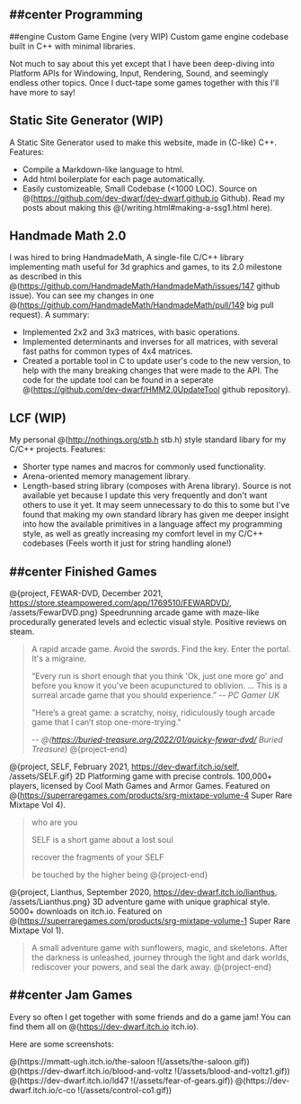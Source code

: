 ##center Programming
---
##engine Custom Game Engine (very WIP)
Custom game engine codebase built in C++ with minimal libraries.


Not much to say about this yet except that I have been deep-diving into Platform APIs for Windowing, Input, Rendering, Sound, and seemingly endless other topics. Once I duct-tape some games together with this I'll have more to say!

## Static Site Generator (WIP)
A Static Site Generator used to make this website, made in (C-like) C++. 
Features:
* Compile a Markdown-like language to html.
* Add html boilerplate for each page automatically.
* Easily customizeable, Small Codebase (<1000 LOC).
Source on @(https://github.com/dev-dwarf/dev-dwarf.github.io Github). 
Read my posts about making this @(/writing.html#making-a-ssg1.html here).

## Handmade Math 2.0
I was hired to bring HandmadeMath, A single-file C/C++ library implementing math useful for 3d graphics and games, to its 2.0 milestone as described in this @(https://github.com/HandmadeMath/HandmadeMath/issues/147 github issue). You can see my changes in one @(https://github.com/HandmadeMath/HandmadeMath/pull/149 big pull request). A summary:
- Implemented 2x2 and 3x3 matrices, with basic operations.
- Implemented determinants and inverses for all matrices, with several fast paths for common types of 4x4 matrices. 
- Created a portable tool in C to update user's code to the new version, to help with the many breaking changes that were made to the API. 
The code for the update tool can be found in a seperate @(https://github.com/dev-dwarf/HMM2.0UpdateTool github repository).

## LCF (WIP)
My personal @(http://nothings.org/stb.h stb.h) style standard libary for my C/C++ projects. Features:
* Shorter type names and macros for commonly used functionality.
* Arena-oriented memory management library.
* Length-based string library (composes with Arena library).
Source is not available yet because I update this very frequently and don't want others to use it yet. It may seem unnecessary to do this to some but I've found that making my own standard library has given me deeper insight into how the available primitives in a language affect my programming style, as well as greatly increasing my comfort level in my C/C++ codebases (Feels worth it just for string handling alone!)

##center Finished Games
---
@{project, FEWAR-DVD, December 2021, https://store.steampowered.com/app/1769510/FEWARDVD/, /assets/FewarDVD.png}
Speedrunning arcade game with maze-like procedurally generated levels and eclectic visual style. Positive reviews on steam.
> A rapid arcade game. Avoid the swords. Find the key. Enter the portal. It's a migraine.
> 
> 
> “Every run is short enough that you think 'Ok, just one more go' and before you know it you've been acupunctured to oblivion. ... This is a surreal arcade game that you should experience.” 
> -- *PC Gamer UK*
> 
> "Here’s a great game: a scratchy, noisy, ridiculously tough arcade game that I can’t stop one-more-trying."
> 
> -- *@(https://buried-treasure.org/2022/01/quicky-fewar-dvd/ Buried Treasure)*
@{project-end}

@{project, SELF, February 2021, https://dev-dwarf.itch.io/self, /assets/SELF.gif}
2D Platforming game with precise controls. 100,000+ players, licensed by
Cool Math Games and Armor Games. Featured on @(https://superraregames.com/products/srg-mixtape-volume-4 Super Rare Mixtape Vol 4).
> who are you
> 
> SELF is a short game about a lost soul
> 
> recover the fragments of your SELF
> 
> be touched by the higher being
@{project-end}

@{project, Lianthus, September 2020, https://dev-dwarf.itch.io/lianthus, /assets/Lianthus.png}
3D adventure game with unique graphical style. 5000+ downloads on itch.io. Featured on @(https://superraregames.com/products/srg-mixtape-volume-1 Super Rare Mixtape Vol 1).
> A small adventure game with sunflowers, magic, and skeletons. After the darkness is unleashed, journey through the light and dark worlds, rediscover your powers, and seal the dark away.
@{project-end}

##center Jam Games
---
Every so often I get together with some friends and do a game jam! You can find them all on @(https://dev-dwarf.itch.io itch.io). 

Here are some screenshots:
<div class="project">
<div class="project-text">
@(https://mmatt-ugh.itch.io/the-saloon !(/assets/the-saloon.gif))
@(https://dev-dwarf.itch.io/blood-and-voltz !(/assets/blood-and-voltz1.gif))
</div>
<div class="project-image">
@(https://dev-dwarf.itch.io/ld47 !(/assets/fear-of-gears.gif))
@(https://dev-dwarf.itch.io/c-co !(/assets/control-co1.gif))
</div>
</div>

